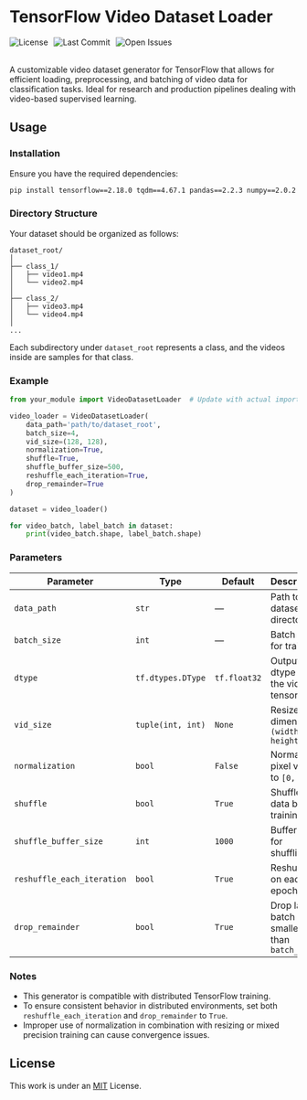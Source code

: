 # TensorFlow Video Dataset Loader
<div align="center" style="display: flex; gap: 10px; flex-wrap: wrap;">
    <img src="https://img.shields.io/github/license/AliKHaliliT/TensorFlow-Video-Dataset-Loader" alt="License">
    <img src="https://img.shields.io/github/last-commit/AliKHaliliT/TensorFlow-Video-Dataset-Loader" alt="Last Commit">
    <img src="https://img.shields.io/github/issues/AliKHaliliT/TensorFlow-Video-Dataset-Loader" alt="Open Issues">
</div>
<br/>

A customizable video dataset generator for TensorFlow that allows for efficient loading, preprocessing, and batching of video data for classification tasks. Ideal for research and production pipelines dealing with video-based supervised learning.

## Usage

### Installation

Ensure you have the required dependencies:

```bash
pip install tensorflow==2.18.0 tqdm==4.67.1 pandas==2.2.3 numpy==2.0.2 opencv-python==4.10.0.84
```

### Directory Structure

Your dataset should be organized as follows:

```
dataset_root/
│
├── class_1/
│   ├── video1.mp4
│   └── video2.mp4
│
├── class_2/
│   ├── video3.mp4
│   └── video4.mp4
│
...
```

Each subdirectory under `dataset_root` represents a class, and the videos inside are samples for that class.

### Example

```python
from your_module import VideoDatasetLoader  # Update with actual import

video_loader = VideoDatasetLoader(
    data_path='path/to/dataset_root',
    batch_size=4,
    vid_size=(128, 128),
    normalization=True,
    shuffle=True,
    shuffle_buffer_size=500,
    reshuffle_each_iteration=True,
    drop_remainder=True
)

dataset = video_loader()

for video_batch, label_batch in dataset:
    print(video_batch.shape, label_batch.shape)
```

### Parameters

| Parameter | Type | Default | Description |
|----------|------|---------|-------------|
| `data_path` | `str` | — | Path to the dataset directory |
| `batch_size` | `int` | — | Batch size for training |
| `dtype` | `tf.dtypes.DType` | `tf.float32` | Output dtype of the video tensors |
| `vid_size` | `tuple(int, int)` | `None` | Resize dimensions `(width, height)` |
| `normalization` | `bool` | `False` | Normalize pixel values to `[0, 1]` |
| `shuffle` | `bool` | `True` | Shuffle data before training |
| `shuffle_buffer_size` | `int` | `1000` | Buffer size for shuffling |
| `reshuffle_each_iteration` | `bool` | `True` | Reshuffle on each epoch |
| `drop_remainder` | `bool` | `True` | Drop last batch if it's smaller than `batch_size` |

### Notes

- This generator is compatible with distributed TensorFlow training.
- To ensure consistent behavior in distributed environments, set both `reshuffle_each_iteration` and `drop_remainder` to `True`.
- Improper use of normalization in combination with resizing or mixed precision training can cause convergence issues.

## License

This work is under an [MIT](https://choosealicense.com/licenses/mit/) License.